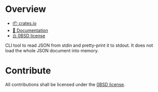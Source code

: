 <!-- cargo-sync-readme start -->

# Overview
- [📦 crates.io](https://crates.io/crates/jsonice)
- [📖 Documentation](https://docs.rs/jsonice)
- [⚖ 0BSD license](https://spdx.org/licenses/0BSD.html)

CLI tool to read JSON from stdin and pretty-print it to stdout. It does not load the whole JSON
document into memory.

# Contribute
All contributions shall be licensed under the [0BSD license](https://spdx.org/licenses/0BSD.html).

<!-- cargo-sync-readme end -->
